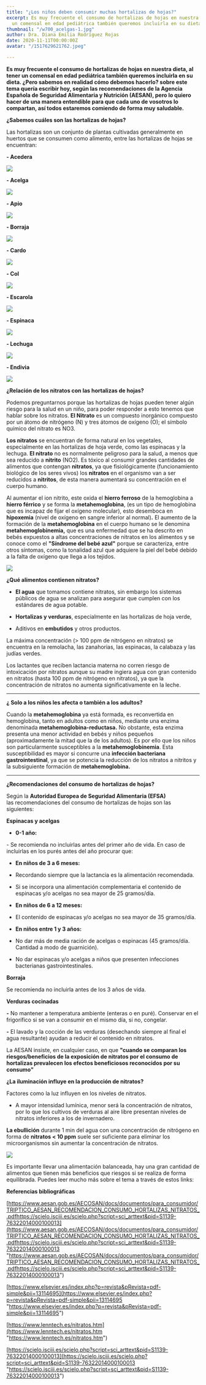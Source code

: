 ```yaml
---
title: "¿Los niños deben consumir muchas hortalizas de hojas?"
excerpt: Es muy frecuente el consumo de hortalizas de hojas en nuestra dieta, al tener
  un comensal en edad pediátrica también queremos incluirla en su dieta.
thumbnail: "/w700_acelgas-1.jpg"
author: Dra. Diana Emilia Rodríguez Rojas
date: 2020-11-11T00:00:00Z
avatar: "/1517629621762.jpeg"

---
```

**Es muy frecuente el consumo de hortalizas de hojas en nuestra dieta, al tener un comensal en edad pediátrica también queremos incluirla en su dieta. ¿Pero sabemos en realidad cómo debemos hacerlo? sobre este tema quería escribir hoy, según las recomendaciones de la Agencia Española de Seguridad Alimentaria y Nutrición (AESAN), pero lo quiero hacer de una manera entendible para que cada uno de vosotros lo compartan, así todos estaremos comiendo de forma muy saludable.**

**¿Sabemos cuáles son las hortalizas de hojas?**

Las hortalizas son un conjunto de plantas cultivadas generalmente en huertos que se consumen como alimento, entre las hortalizas de hojas se encuentran:

**- Acedera**

![](/acedera-rumex-acetosa-semillas-1.jpg)

**- Acelga**

![](/w700_acelgas-1.jpg)

**- Apio**

![](/1366_2000-1.jpg)

**- Borraja**

![](/borraja-2-1.jpg)

**- Cardo**

![](/cardo-tudela-freshnavarra-1.jpg)

**- Col**

![](/147704221-1.jpg)

**- Escarola**

![](/plantar-escarola_1-1.jpg)

**- Espinaca**

![](/espinacas.jpg)

**- Lechuga**

![](/41cjjoabsul-_ac_.jpg)

**- Endivia**

![](/endibia-4-933x700-1.jpg)

**¿Relación de los nitratos con las hortalizas de hojas?**

Podemos preguntarnos porque las hortalizas de hojas pueden tener algún riesgo para la salud en un niño, para poder responder a esto tenemos que hablar sobre los nitratos. **El Nitrato** es un compuesto inorgánico compuesto por un átomo de nitrógeno (N) y tres átomos de oxígeno (O); el símbolo químico del nitrato es NO3.

**Los nitratos** se encuentran de forma natural en los vegetales, especialmente en las hortalizas de hoja verde, como las espinacas y la lechuga. **El nitrato** no es normalmente peligroso para la salud, a menos que sea reducido a **nitrito** (NO2). Es tóxico al consumir grandes cantidades de alimentos que contengan **nitratos**, ya que fisiológicamente (funcionamiento biológico de los seres vivos) los **nitratos** en el organismo van a ser reducidos a **nitritos**, de esta manera aumentará su concentración en el cuerpo humano.

Al aumentar el ion nitrito, este oxida el **hierro ferroso** de la hemoglobina a **hierro férrico** y se forma la **metahemoglobina**, (es un tipo de hemoglobina que es incapaz de fijar el oxígeno molecular), esto desemboca en **hipoxemia** (nivel de oxígeno en sangre inferior al normal)**.** El aumento de la formación de la **metahemoglobina** en el cuerpo humano se le denomina **metahemoglobinemia,** que es una enfermedad que se ha descrito en bebés expuestos a altas concentraciones de nitratos en los alimentos y se conoce como el **"Síndrome del bebé azul"** porque se caracteriza, entre otros síntomas, como la tonalidad azul que adquiere la piel del bebé debido a la falta de oxígeno que llega a los tejidos.

![](/sindrome-del-bebe-azul-1-1.jpg)

**¿Qué alimentos contienen nitratos?**

* **El agua** que tomamos contiene nitratos, sin embargo los sistemas públicos de agua se analizan para asegurar que cumplen con los estándares de agua potable.


* **Hortalizas y verduras**, especialmente en las hortalizas de hoja verde,


* Aditivos en **embutidos** y otros productos.

La máxima concentración (> 100 ppm de nitrógeno en nitratos) se encuentra en la remolacha, las zanahorias, las espinacas, la calabaza y las judías verdes.

Los lactantes que reciben lactancia materna no corren riesgo de intoxicación por nitratos aunque su madre ingiera agua con gran contenido en nitratos (hasta 100 ppm de nitrógeno en nitratos), ya que la concentración de nitratos no aumenta significativamente en la leche.

****

**¿ Solo a los niños les afecta o también a los adultos?**

Cuando la **metahemoglobina** ya está formada, es reconvertida en hemoglobina, tanto en adultos como en niños, mediante una enzima denominada **metahemoglobina-reductasa.** No obstante, esta enzima presenta una menor actividad en bebés y niños pequeños (aproximadamente la mitad que la de los adultos). Es por ello que los niños son particularmente susceptibles a la **metahemoglobinemia**. Esta susceptibilidad es mayor si concurre una **infección bacteriana gastrointestinal**, ya que se potencia la reducción de los nitratos a nitritos y la subsiguiente formación de **metahemoglobina.**

****

**¿Recomendaciones del consumo de hortalizas de hojas?**

Según la **Autoridad Europea de Seguridad Alimentaria (EFSA)**   
 las recomendaciones del consumo de hortalizas de hojas son las siguientes:

**Espinacas y acelgas**

* **0-1 año:**

\- Se recomienda no incluirlas antes del primer año de vida. En caso de incluirlas en los purés antes del año procurar que:

* **En niños de 3 a 6 meses:**


* Recordando siempre que la lactancia es la alimentación recomendada.


* Si se incorpora una alimentación complementaria el contenido de espinacas y/o acelgas no sea mayor de 25 gramos/día.


* **En niños de 6 a 12 meses:**


* El contenido de espinacas y/o acelgas no sea mayor de 35 gramos/día.


* **En niños entre 1 y 3 años:**


* No dar más de media ración de acelgas o espinacas (45 gramos/día. Cantidad a modo de guarnición).
* No dar espinacas y/o acelgas a niños que presenten infecciones bacterianas gastrointestinales.

**Borraja**

Se recomienda no incluirla antes de los 3 años de vida.

**Verduras cocinadas**

**-** No mantener a temperatura ambiente (enteras o en puré). Conservar en el frigorífico si se van a consumir en el mismo día, si no, congelar.

**-** El lavado y la cocción de las verduras (desechando siempre al final el agua resultante) ayudan a reducir el contenido en nitratos.

La AESAN insiste, en cualquier caso, en que **"cuando se comparan los riesgos/beneficios de la exposición de nitratos por el consumo de hortalizas prevalecen los efectos beneficiosos reconocidos por su consumo"**

**¿La iluminación influye en la producción de nitratos?**

Factores como la luz influyen en los niveles de nitratos.

* A mayor intensidad lumínica, menor será la concentración de nitratos, por lo que los cultivos de verduras al aire libre presentan niveles de nitratos inferiores a los de invernadero.

**La ebullición** durante 1 min del agua con una concentración de nitrógeno en forma de **nitratos < 10 ppm** suele ser suficiente para eliminar los microorganismos sin aumentar la concentración de nitratos.

![](/cultivo-de-espinacas.jpg)

Es importante llevar una alimentación balanceada, hay una gran cantidad de alimentos que tienen más beneficios que riesgos si se realiza de forma equilibrada. Puedes leer mucho más sobre el tema a través de estos links:

**Referencias bibliográficas**

[https://www.aesan.gob.es/AECOSAN/docs/documentos/para_consumidor/TRIPTICO_AESAN_RECOMENDACION_CONSUMO_HORTALIZAS_NITRATOS_.pdfhttps://scielo.isciii.es/scielo.php?script=sci_arttext&pid=S1139-76322014000100013](https://www.aesan.gob.es/AECOSAN/docs/documentos/para_consumidor/TRIPTICO_AESAN_RECOMENDACION_CONSUMO_HORTALIZAS_NITRATOS_.pdfhttps://scielo.isciii.es/scielo.php?script=sci_arttext&pid=S1139-76322014000100013 "https://www.aesan.gob.es/AECOSAN/docs/documentos/para_consumidor/TRIPTICO_AESAN_RECOMENDACION_CONSUMO_HORTALIZAS_NITRATOS_.pdfhttps://scielo.isciii.es/scielo.php?script=sci_arttext&pid=S1139-76322014000100013")

[https://www.elsevier.es/index.php?p=revista&pRevista=pdf-simple&pii=13114695](https://www.elsevier.es/index.php?p=revista&pRevista=pdf-simple&pii=13114695 "https://www.elsevier.es/index.php?p=revista&pRevista=pdf-simple&pii=13114695")

[https://www.lenntech.es/nitratos.htm](https://www.lenntech.es/nitratos.htm "https://www.lenntech.es/nitratos.htm")

[https://scielo.isciii.es/scielo.php?script=sci_arttext&pid=S1139-76322014000100013](https://scielo.isciii.es/scielo.php?script=sci_arttext&pid=S1139-76322014000100013 "https://scielo.isciii.es/scielo.php?script=sci_arttext&pid=S1139-76322014000100013")